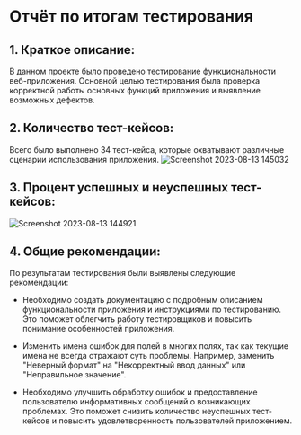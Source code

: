 # Отчёт по итогам тестирования

## 1. Краткое описание:

В данном проекте было проведено тестирование функциональности веб-приложения. Основной целью тестирования была проверка корректной работы основных функций приложения и выявление возможных дефектов.

## 2. Количество тест-кейсов:

Всего было выполнено 34 тест-кейса, которые охватывают различные сценарии использования приложения.
![Screenshot 2023-08-13 145032](https://github.com/Mlle1Maniaque/QA-Diploma/assets/127653126/0cf03c44-5136-4218-b23b-08d68a0797ef)

## 3. Процент успешных и неуспешных тест-кейсов:
![Screenshot 2023-08-13 144921](https://github.com/Mlle1Maniaque/QA-Diploma/assets/127653126/d6537275-547b-4d60-b582-31c76fe6d524)

## 4. Общие рекомендации:

По результатам тестирования были выявлены следующие рекомендации:

* Необходимо создать документацию с подробным описанием функциональности приложения и инструкциями по тестированию. Это поможет облегчить работу тестировщиков и повысить понимание особенностей приложения.
  
* Изменить имена ошибок для полей в многих полях, так как текущие имена не всегда отражают суть проблемы. Например, заменить "Неверный формат" на "Некорректный ввод данных" или "Неправильное значение".
  
* Необходимо улучшить обработку ошибок и предоставление пользователю информативных сообщений о возникающих проблемах. Это поможет снизить количество неуспешных тест-кейсов и повысить удовлетворенность пользователей приложением.



